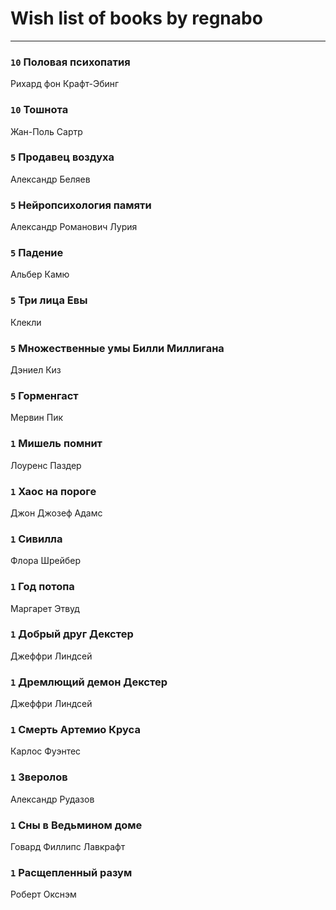 # Wish list of books by regnabo
---

### `10` Половая психопатия
Рихард фон Крафт-Эбинг

### `10` Тошнота
Жан-Поль Сартр

### `5` Продавец воздуха
Александр Беляев

### `5` Нейропсихология памяти
Александр Романович Лурия

### `5` Падение
Альбер Камю

### `5` Три лица Евы
Клекли

### `5` Множественные умы Билли Миллигана
Дэниел Киз

### `5` Горменгаст
Мервин Пик

### `1` Мишель помнит
Лоуренс Паздер

### `1` Хаос на пороге
Джон Джозеф Адамс

### `1` Сивилла
Флора Шрейбер

### `1` Год потопа
Маргарет Этвуд

### `1` Добрый друг Декстер
Джеффри Линдсей

### `1` Дремлющий демон Декстер
Джеффри Линдсей

### `1` Смерть Артемио Круса
Карлос Фуэнтес

### `1` Зверолов
Александр Рудазов

### `1` Сны в Ведьмином доме
Говард Филлипс Лавкрафт

### `1` Расщепленный разум
Роберт Окснэм

